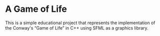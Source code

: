 # A Game of Life
This is a simple educational project that represents the implementation of the Conway's “Game of Life” in C++ using SFML as a graphics library.
